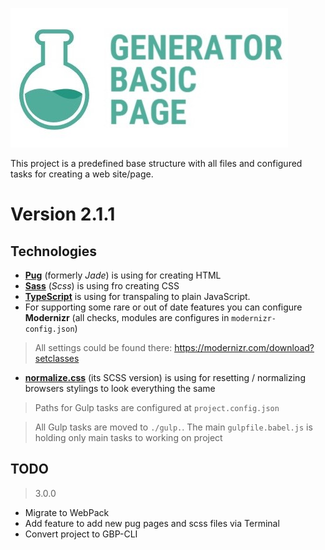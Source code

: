 ![](./logo.jpg)

This project is a predefined base structure with all files and configured tasks for creating a web site/page.

# Version 2.1.1

## Technologies

- **[Pug](https://pugjs.org/api/getting-started.html)** (formerly *Jade*) is using for creating HTML
- **[Sass](https://sass-scss.ru/)** (*Scss*) is using fro creating CSS
- **[TypeScript](http://www.typescriptlang.org/index.html)** is using for transpaling to plain JavaScript.
- For supporting some rare or out of date features you can configure **Modernizr** (all checks, modules are configures in `modernizr-config.json`)
> All settings could be found there: https://modernizr.com/download?setclasses

- **[normalize.css](https://necolas.github.io/normalize.css/)** (its SCSS version) is using for resetting / normalizing browsers stylings to look everything the same

> Paths for Gulp tasks are configured at `project.config.json`

> All Gulp tasks are moved to `./gulp.`. The main `gulpfile.babel.js` is holding only main tasks to working on project

## TODO

> 3.0.0

- Migrate to WebPack
- Add feature to add new pug pages and scss files via Terminal
- Convert project to GBP-CLI
